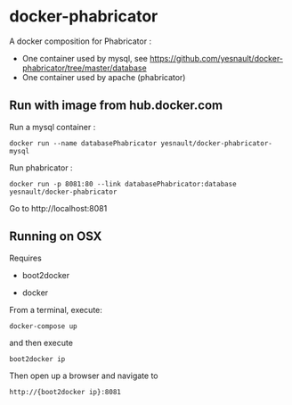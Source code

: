 docker-phabricator
==================
A docker composition for Phabricator :
- One container used by mysql, see https://github.com/yesnault/docker-phabricator/tree/master/database
- One container used by apache (phabricator)

Run with image from hub.docker.com
----
Run a mysql container :
```
docker run --name databasePhabricator yesnault/docker-phabricator-mysql
```

Run phabricator :
```
docker run -p 8081:80 --link databasePhabricator:database yesnault/docker-phabricator 
```
Go to http://localhost:8081

Running on OSX
-------

Requires

  * boot2docker

  * docker

From a terminal, execute:

```
docker-compose up
```

and then execute

```
boot2docker ip
```

Then open up a browser and navigate to

```
http://{boot2docker ip}:8081
```
